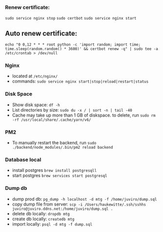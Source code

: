 ### Renew certificate:

`sudo service nginx stop`
`sudo certbot`
`sudo service nginx start`

## Auto renew certificate:

`echo "0 0,12 * * * root python -c 'import random; import time; time.sleep(random.random() * 3600)' && certbot renew -q" | sudo tee -a /etc/crontab > /dev/null`

### Nginx

- located at `/etc/nginx/`
- commands: `sudo service nginx start|stop|reload|restart|status`

### Disk Space

- Show disk space: `df -h`
- List directories by size: `sudo du -x / | sort -n | tail -40`
- Cache may take up more than 1 GB of diskspace. to delete, run `sudo rm -rf /usr/local/share/.cache/yarn/v6/`

### PM2

- To manually restart the backend, run `sudo ./backend/node_modules/.bin/pm2 reload backend`

### Database local

- install postgres `brew install postgresqll`
- start postgres `brew services start postgresql`

### Dump db

- dump prod db: `pg_dump -h localhost -d mtg -f /home/juviro/dump.sql`
- copy dump file from server: `scp -i /Users/haukewitte/.ssh/sshhs juviro@juviro.ddns.net:/home/juviro/dump.sql .`
- delete db locally: `dropdb mtg`
- create db locally: `createdb mtg`
- import locally: `psql -d mtg -f dump.sql`
